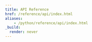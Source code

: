 ```yaml
---
title: API Reference
href: /reference/api/index.html
aliases:
    - /python/reference/api/index.html
_build:
  render: never
---
```

